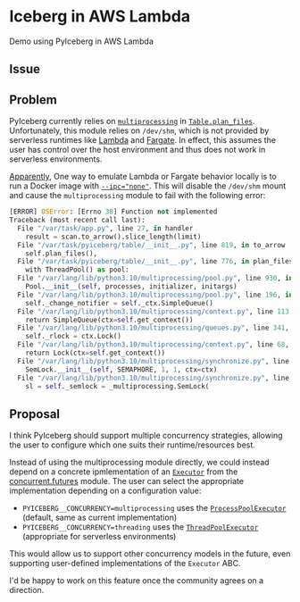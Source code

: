# Iceberg in AWS Lambda
Demo using PyIceberg in AWS Lambda

## Issue

## Problem

PyIceberg currently relies on [`multiprocessing`](https://docs.python.org/3/library/multiprocessing.html) in [`Table.plan_files`](https://github.com/apache/iceberg/blob/a73f10b3e7a98d7efcab7e01382b78bffdc7028e/python/pyiceberg/table/__init__.py#L776). Unfortunately, this module relies on `/dev/shm`, which is not provided by serverless runtimes like [Lambda](https://aws.amazon.com/blogs/compute/parallel-processing-in-python-with-aws-lambda/) and [Fargate](https://github.com/aws/containers-roadmap/issues/710). In effect, this assumes the user has control over the host environment and thus does not work in serverless environments.

[Apparently](https://github.com/lambci/docker-lambda/issues/75#issuecomment-668897239), One way to emulate Lambda or Fargate behavior locally is to run a Docker image with [`--ipc="none"`](https://docs.docker.com/engine/reference/run/#ipc-settings---ipc). This will disable the `/dev/shm` mount and cause the `multiprocessing` module to fail with the following error:

```python
[ERROR] OSError: [Errno 38] Function not implemented
Traceback (most recent call last):
  File "/var/task/app.py", line 27, in handler
    result = scan.to_arrow().slice_length(limit)
  File "/var/task/pyiceberg/table/__init__.py", line 819, in to_arrow
    self.plan_files(),
  File "/var/task/pyiceberg/table/__init__.py", line 776, in plan_files
    with ThreadPool() as pool:
  File "/var/lang/lib/python3.10/multiprocessing/pool.py", line 930, in __init__
    Pool.__init__(self, processes, initializer, initargs)
  File "/var/lang/lib/python3.10/multiprocessing/pool.py", line 196, in __init__
    self._change_notifier = self._ctx.SimpleQueue()
  File "/var/lang/lib/python3.10/multiprocessing/context.py", line 113, in SimpleQueue
    return SimpleQueue(ctx=self.get_context())
  File "/var/lang/lib/python3.10/multiprocessing/queues.py", line 341, in __init__
    self._rlock = ctx.Lock()
  File "/var/lang/lib/python3.10/multiprocessing/context.py", line 68, in Lock
    return Lock(ctx=self.get_context())
  File "/var/lang/lib/python3.10/multiprocessing/synchronize.py", line 162, in __init__
    SemLock.__init__(self, SEMAPHORE, 1, 1, ctx=ctx)
  File "/var/lang/lib/python3.10/multiprocessing/synchronize.py", line 57, in __init__
    sl = self._semlock = _multiprocessing.SemLock(
```

## Proposal

I think PyIceberg should support multiple concurrency strategies, allowing the user to configure which one suits their runtime/resources best.

Instead of using the multiprocessing module directly, we could instead depend on a concrete ipmlementation of an [`Executor`](https://docs.python.org/3/library/concurrent.futures.html#executor-objects) from the [concurrent.futures](https://docs.python.org/3/library/concurrent.futures.html) module. The user can select the appropriate implementation depending on a configuration value:

- `PYICEBERG__CONCURRENCY=multiprocessing` uses the [`ProcessPoolExecutor`](https://docs.python.org/3/library/concurrent.futures.html#processpoolexecutor) (default, same as current implementation)
- `PYICEBERG__CONCURRENCY=threading` uses the [`ThreadPoolExecutor`](https://docs.python.org/3/library/concurrent.futures.html#threadpoolexecutor) (appropriate for serverless environments)

This would allow us to support other concurrency models in the future, even supporting user-defined implementations of the `Executor` ABC.

I'd be happy to work on this feature once the community agrees on a direction.